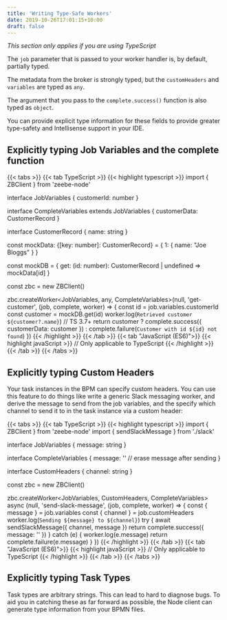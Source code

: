 ```yaml
---
title: 'Writing Type-Safe Workers'
date: 2019-10-26T17:01:15+10:00
draft: false
---
```


_This section only applies if you are using TypeScript_

The `job` parameter that is passed to your worker handler is, by default, partially typed.

The metadata from the broker is strongly typed, but the `customHeaders` and `variables` are typed as `any`.

The argument that you pass to the `complete.success()` function is also typed as `object`.

You can provide explicit type information for these fields to provide greater type-safety and Intellisense support in your IDE.

## Explicitly typing Job Variables and the complete function

<!-- prettier-ignore -->
{{< tabs >}}
  {{< tab TypeScript >}}
    {{< highlight typescript >}}
import { ZBClient } from 'zeebe-node'

interface JobVariables {
    customerId: number
}

interface CompleteVariables extends JobVariables {
    customerData: CustomerRecord
}

interface CustomerRecord {
    name: string
}

const mockData: {[key: number]: CustomerRecord} = {
    1: {
        name: "Joe Bloggs"
    }
}

const mockDB = {
    get: (id: number): CustomerRecord | undefined => mockData[id]
}

const zbc = new ZBClient()

zbc.createWorker<JobVariables, any, CompleteVariables>(null, 'get-customer', (job, complete, worker) => {
    const id = job.variables.customerId
    const customer = mockDB.get(id)
    worker.log(`Retrieved customer ${customer?.name}`) // TS 3.7+
    return customer ?
        complete.success({
            customerData: customer
        }) :
        complete.failure(`Customer with id ${id} not found`)
})
{{< /highlight >}}
{{< /tab >}}
{{< tab "JavaScript (ES6)">}}
{{< highlight javaScript >}}
// Only applicable to TypeScript
{{< /highlight >}}
{{< /tab >}}
{{< /tabs >}}

## Explicitly typing Custom Headers

Your task instances in the BPM can specify custom headers. You can use this feature to do things like write a generic Slack messaging worker, and derive the message to send from the job variables, and the specify which channel to send it to in the task instance via a custom header:

<!-- prettier-ignore -->
{{< tabs >}}
  {{< tab TypeScript >}}
    {{< highlight typescript >}}
import { ZBClient } from 'zeebe-node'
import { sendSlackMessage } from './slack'

interface JobVariables {
    message: string
}

interface CompleteVariables {
    message: '' // erase message after sending
}

interface CustomHeaders {
    channel: string
}


const zbc = new ZBClient()

zbc.createWorker<JobVariables, CustomHeaders, CompleteVariables>
async (null, 'send-slack-message', (job, complete, worker) => {
    const { message } = job.variables
    const { channel } = job.customHeaders
    worker.log(`Sending ${message} to ${channel}`)
    try {
        await sendSlackMessage({
            channel,
            message
        })
        return complete.success({
            message: ''
        })
    } catch (e) {
        worker.log(e.message)
        return complete.failure(e.message)
    }
})
{{< /highlight >}}
{{< /tab >}}
{{< tab "JavaScript (ES6)">}}
{{< highlight javaScript >}}
// Only applicable to TypeScript
{{< /highlight >}}
{{< /tab >}}
{{< /tabs >}}

## Explicitly typing Task Types

Task types are arbitrary strings. This can lead to hard to diagnose bugs. To aid you in catching these as far forward as possible, the Node client can generate type information from your BPMN files.

